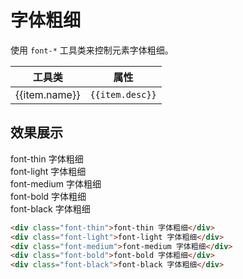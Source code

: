 # 字体粗细

使用 `font-*` 工具类来控制元素字体粗细。

<Example class="p-0">
  <table class="table">
    <thead>
      <tr>
        <th>工具类</th>
        <th>属性</th>
      </tr>
    </thead>
    <tbody>
      <tr v-for="item in fontWeightJson">
        <td>{{item.name}}</td>
        <td><code>{{item.desc}}</code></td>
      </tr>
    </tbody>
   </table>
</Example>

## 效果展示

<Example background="light-grid">
  <div class="font-thin">font-thin 字体粗细</div>
  <div class="font-light">font-light 字体粗细</div>
  <div class="font-medium">font-medium 字体粗细</div>
  <div class="font-bold">font-bold 字体粗细</div>
  <div class="font-black">font-black 字体粗细</div>
</Example>

```html
<div class="font-thin">font-thin 字体粗细</div>
<div class="font-light">font-light 字体粗细</div>
<div class="font-medium">font-medium 字体粗细</div>
<div class="font-bold">font-bold 字体粗细</div>
<div class="font-black">font-black 字体粗细</div>
```

<script setup>
  const fontWeightJson = [
    {name: 'font-thin', desc: 'font-weight: 100;'},
    {name: 'font-light', desc: 'font-weight: 300;'},
    {name: 'font-medium', desc: 'font-weight: 500;'},
    {name: 'font-bold', desc: 'font-weight: 700;'},
    {name: 'font-black', desc: 'font-weight: 900;'},
  ]
</script>
